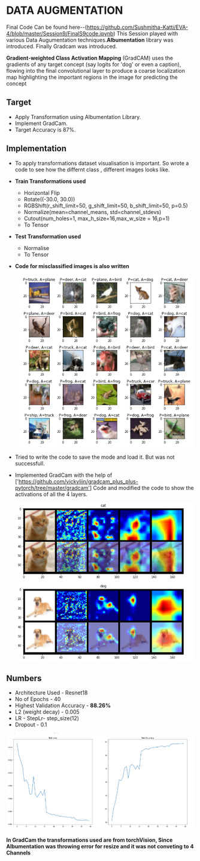 # DATA AUGMENTATION
Final Code Can be found here--(https://github.com/Sushmitha-Katti/EVA-4/blob/master/Session9/FinalS9code.ipynb)
This Session played with various Data Augumentation techniques.**Albumentation** library was introduced. Finally Gradcam was introduced.

**Gradient-weighted Class Activation Mapping** (GradCAM) uses the gradients of any target concept (say logits for 'dog' or even a caption), flowing into the final convolutional layer to produce a coarse localization map highlighting the important regions in the image for predicting the concept

## Target
* Apply Transformation using Albumentation Library.
* Implement GradCam.
* Target Accuracy is 87%.

## Implementation
* To apply transformations dataset visualisation is important. So wrote a code to see how the differnt class , different images looks like.
* **Train Transformations used**
   * Horizontal Flip
   * Rotate((-30.0, 30.0))
   * RGBShift(r_shift_limit=50, g_shift_limit=50, b_shift_limit=50, p=0.5)
   * Normalize(mean=channel_means, std=channel_stdevs)
   * Cutout(num_holes=1, max_h_size=16,max_w_size = 16,p=1)
   * To Tensor
* **Test Transformation used**
   * Normalise
   * To Tensor
* **Code for misclassified images is also written**

  ![misclassified](Assets/misclassify.png)
* Tried to write the code to save the mode and load it. But was not successfull.
* Implemented GradCam with the help of ['https://github.com/vickyliin/gradcam_plus_plus-pytorch/tree/master/gradcam'] Code and modified   the code to show the activations of all the 4 layers.

  ![Gradcam](Assets/GradCam.png)
  
## Numbers 
* Architecture Used - Resnet18
* No of Epochs - 40
* Highest Validation Accuracy - **88.26%**
* L2 (weight decay) - 0.005
* LR - StepLr- step_size(12)
* Dropout - 0.1

![validationgraph](Assets/Test_Loss_and_Acc.png)

**In GradCam the transformations used are from torchVision, Since Albumentation was throwing error for resize and it was not conveting to 4 Channels**

